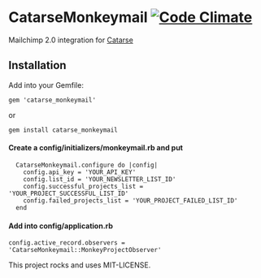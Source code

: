 # CatarseMonkeymail [![Code Climate](https://codeclimate.com/github/catarse/catarse_monkeymail.png)](https://codeclimate.com/github/catarse/catarse_monkeymail)

Mailchimp 2.0 integration for [Catarse](http://github.com/catarse/catarse)


## Installation

Add into your Gemfile:

`gem 'catarse_monkeymail'`

or

`gem install catarse_monkeymail`


#### Create a config/initializers/monkeymail.rb and put

~~~
  CatarseMonkeymail.configure do |config|
    config.api_key = 'YOUR_API_KEY'
    config.list_id = 'YOUR_NEWSLETTER_LIST_ID'
    config.successful_projects_list = 'YOUR_PROJECT_SUCCESSFUL_LIST_ID'
    config.failed_projects_list = 'YOUR_PROJECT_FAILED_LIST_ID'
  end
~~~


#### Add into config/application.rb

`config.active_record.observers = 'CatarseMonkeymail::MonkeyProjectObserver'`


This project rocks and uses MIT-LICENSE.
